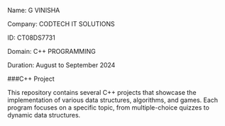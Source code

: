 Name: G VINISHA

Company: CODTECH IT SOLUTIONS

ID: CT08DS7731

Domain: C++ PROGRAMMING

Duration: August to September 2024

###C++ Project

This repository contains several C++ projects that showcase the implementation of various data structures, algorithms, and games. Each program focuses on a specific topic, from multiple-choice quizzes to dynamic data structures.

    



